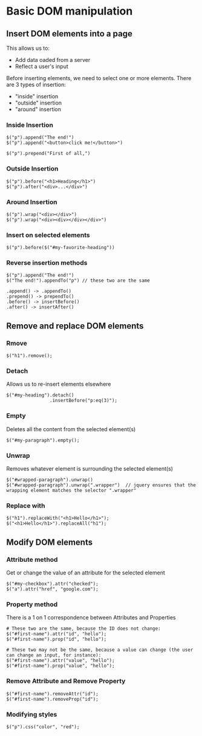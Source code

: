 # Basic DOM manipulation

## Insert DOM elements into a page

This allows us to:

- Add data oaded from a server
- Reflect a user's input

Before inserting elements, we need to select one or more elements. There are 3 types of insertion:

- "inside" insertion
- "outside" insertion
- "around" insertion

### Inside Insertion

```
$("p").append("The end!")
$("p").append("<button>click me!</button>")

$("p").prepend("First of all,")
```

### Outside Insertion

```
$("p").before("<h1>Heading</h1>")
$("p").after("<div>...</div>")
```

### Around Insertion

```
$("p").wrap("<div></div>")
$("p").wrap("<div><div></div></div>")
```

### Insert on selected elements

```
$("p").before($("#my-favorite-heading"))
```

### Reverse insertion methods

```
$("p").append("The end!")
$("The end!").appendTo("p") // these two are the same

.append() -> .appendTo()
.prepend() -> prependTo()
.before() -> insertBefore()
.after() -> insertAfter()
```

## Remove and replace DOM elements

### Rmove

```
$("h1").remove();
```

### Detach

Allows us to re-insert elements elsewhere

```
$("#my-heading").detach()
                .insertBefore("p:eq(3)");

```

### Empty

Deletes all the content from the selected element(s)

```
$("#my-paragraph").empty();
```

### Unwrap

Removes whatever element is surrounding the selected element(s) 

```
$("#wrapped-paragraph").unwrap()
$("#wrapped-paragraph").unwrap(".wrapper")  // jquery ensures that the wrapping element matches the selector ".wrapper"
```

### Replace with

```
$("h1").replaceWith("<h1>Hello</h1>");
$("<h1>Hello</h1>").replaceAll("h1");
```

## Modify DOM elements

### Attribute method

Get or change the value of an attribute for the selected element

```
$("#my-checkbox").attr("checked");
$("a").attr("href", "google.com");
```

### Property method

There is a 1 on 1 correspondence between Attributes and Properties

```
# These two are the same, because the ID does not change:
$("#first-name").attr("id", "hello");
$("#first-name").prop("id", "hello");

# These two may not be the same, because a value can change (the user can change an input, for instance):
$("#first-name").attr("value", "hello");
$("#first-name").prop("value", "hello");
```

### Remove Attribute and Remove Property

```
$("#first-name").removeAttr("id");
$("#first-name").removeProp("id");
```

### Modifying styles

```
$("p").css("color", "red");
```